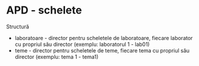 # APD - schelete

Structură
- laboratoare - director pentru scheletele de laboratoare, fiecare laborator cu propriul său director (exemplu: laboratorul 1 - lab01)
- teme - director pentru scheletele de teme, fiecare tema cu propriul său director (exemplu: tema 1 - tema1)
